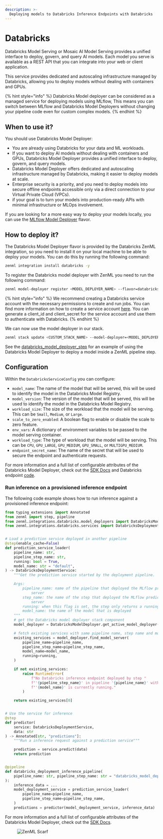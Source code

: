 ```yaml
---
description: >-
  Deploying models to Databricks Inference Endpoints with Databricks
---
```


# Databricks


Databricks Model Serving or Mosaic AI Model Serving provides a unified interface to deploy, govern, and query AI models. Each model you serve is available as a REST API that you can integrate into your web or client application.

This service provides dedicated and autoscaling infrastructure managed by Databricks, allowing you to deploy models without dealing with containers and GPUs.


{% hint style="info" %}
Databricks Model deployer can be considered as a managed service for deploying models using MLflow, This means you can switch between MLflow and Databricks Model Deployers without changing your pipeline code even for custom complex models.
{% endhint %}

## When to use it?

You should use Databricks Model Deployer:

*   You are already using Databricks for your data and ML workloads.
*   If you want to deploy AI models without dealing with containers and GPUs, Databricks Model Deployer provides a unified interface to deploy, govern, and query models.
*   Databricks Model Deployer offers dedicated and autoscaling infrastructure managed by Databricks, making it easier to deploy models at scale.
*   Enterprise security is a priority, and you need to deploy models into secure offline endpoints accessible only via a direct connection to your Virtual Private Cloud (VPCs).
*   if your goal is to turn your models into production-ready APIs with minimal infrastructure or MLOps involvement.


If you are looking for a more easy way to deploy your models locally, you can use the [MLflow Model Deployer](mlflow.md) flavor.

## How to deploy it?

The Databricks Model Deployer flavor is provided by the Databricks ZenML integration, so you need to install it on your local machine to be able to deploy your models. You can do this by running the following command:

```bash
zenml integration install databricks -y
```

To register the Databricks model deployer with ZenML you need to run the following command:

```bash
zenml model-deployer register <MODEL_DEPLOYER_NAME> --flavor=databricks --host=<HOST> --client_id={{databricks.client_id}} --client_secret={{databricks.client_secret}}
```

{% hint style="info" %}
We recommend creating a Databricks service account with the necessary permissions to create and run jobs. You can find more information on how to create a service account [here](https://docs.databricks.com/dev-tools/api/latest/authentication.html). You can generate a client_id and client_secret for the service account and use them to authenticate with Databricks.
{% endhint %}

We can now use the model deployer in our stack.

```bash
zenml stack update <CUSTOM_STACK_NAME> --model-deployer=<MODEL_DEPLOYER_NAME>
```

See the [databricks\_model\_deployer\_step](https://sdkdocs.zenml.io/latest/integration_code_docs/integrations-databricks.html#zenml.integrations.databricks) for an example of using the Databricks Model Deployer to deploy a model inside a ZenML pipeline step.

## Configuration

Within the `DatabricksServiceConfig` you can configure:


* `model_name`: The name of the model that will be served, this will be used to identify the model in the Databricks Model Registry.
* `model_version`: The version of the model that will be served, this will be used to identify the model in the Databricks Model Registry.
* `workload_size`: The size of the workload that the model will be serving. This can be `Small`, `Medium`, or `Large`.
* `scale_to_zero_enabled`: A boolean flag to enable or disable the scale to zero feature.
* `env_vars`: A dictionary of environment variables to be passed to the model serving container.
* `workload_type`: The type of workload that the model will be serving. This can be `CPU`, `GPU_LARGE`, `GPU_MEDIUM`, `GPU_SMALL`, or `MULTIGPU_MEDIUM`.
* `endpoint_secret_name`: The name of the secret that will be used to secure the endpoint and authenticate requests.

For more information and a full list of configurable attributes of the Databricks Model Deployer, check out the [SDK Docs](https://sdkdocs.zenml.io/latest/integration_code_docs/integrations-databricks.html#zenml.integrations.databricks) and Databricks endpoint [code](https://docs.databricks.com/aws/en/machine-learning/model-serving/create-manage-serving-endpoints).

### Run inference on a provisioned inference endpoint

The following code example shows how to run inference against a provisioned inference endpoint:

```python
from typing_extensions import Annotated
from zenml import step, pipeline
from zenml.integrations.databricks.model_deployers import DatabricksModelDeployer
from zenml.integrations.databricks.services import DatabricksDeploymentService


# Load a prediction service deployed in another pipeline
@step(enable_cache=False)
def prediction_service_loader(
    pipeline_name: str,
    pipeline_step_name: str,
    running: bool = True,
    model_name: str = "default",
) -> DatabricksDeploymentService:
    """Get the prediction service started by the deployment pipeline.

    Args:
        pipeline_name: name of the pipeline that deployed the MLflow prediction
            server
        step_name: the name of the step that deployed the MLflow prediction
            server
        running: when this flag is set, the step only returns a running service
        model_name: the name of the model that is deployed
    """
    # get the Databricks model deployer stack component
    model_deployer = DatabricksModelDeployer.get_active_model_deployer()

    # fetch existing services with same pipeline name, step name and model name
    existing_services = model_deployer.find_model_server(
        pipeline_name=pipeline_name,
        pipeline_step_name=pipeline_step_name,
        model_name=model_name,
        running=running,
    )

    if not existing_services:
        raise RuntimeError(
            f"No Databricks inference endpoint deployed by step "
            f"'{pipeline_step_name}' in pipeline '{pipeline_name}' with name "
            f"'{model_name}' is currently running."
        )

    return existing_services[0]


# Use the service for inference
@step
def predictor(
    service: DatabricksDeploymentService,
    data: str
) -> Annotated[str, "predictions"]:
    """Run a inference request against a prediction service"""

    prediction = service.predict(data)
    return prediction


@pipeline
def databricks_deployment_inference_pipeline(
    pipeline_name: str, pipeline_step_name: str = "databricks_model_deployer_step",
):
    inference_data = ...
    model_deployment_service = prediction_service_loader(
        pipeline_name=pipeline_name,
        pipeline_step_name=pipeline_step_name,
    )
    predictions = predictor(model_deployment_service, inference_data)
```

For more information and a full list of configurable attributes of the Databricks Model Deployer, check out the [SDK Docs](https://sdkdocs.zenml.io/latest/integration_code_docs/integrations-databricks.html#zenml.integrations.databricks).

<figure><img src="https://static.scarf.sh/a.png?x-pxid=f0b4f458-0a54-4fcd-aa95-d5ee424815bc" alt="ZenML Scarf"><figcaption></figcaption></figure>
